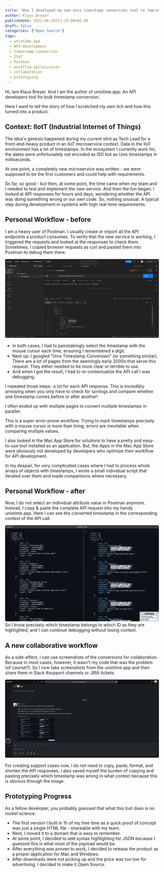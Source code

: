 ```yaml
---
title: "How I developed my own unix timestamp conversion tool to improve API developer workflows"
author: Klaus Breyer
publishdate: 2022-08-26T11:23:00+02:00
draft: false
categories: ["Open Source"]
tags:
  - unixtime.app
  - API-development
  - timestamp-conversion
  - IIoT
  - Postman
  - workflow-optimization
  - collaboration
  - prototyping
---
```


Hi, Iam Klaus Breyer. And I am the author of unixtime.app: An API developers tool for bulk timestamp conversion.

Here I want to tell the story of how I scratched my own itch and how this turned into a product.

## Context: IIotT (Industrial Internet of Things)

The idea's genesis happened during my current stint as Tech Lead for a front-end-heavy product in an IIoT microservice context. Data in the IIoT environment has a lot of timestamps. In the ecosystem I currently work for, the dates were unfortunately not encoded as ISO but as Unix timestamps in milliseconds.

At one point, a completely new microservice was written - we were supposed to be the first customers and could help with requirements.

So far, so good - but then, at some point, the time came when my team and I needed to test and implement the new service. And then the fun began: I looked at API responses for hours and days, wondering whether the API was doing something wrong or our own code. So, nothing unusual. A typical step during development in systems with high real-time requirements.

## Personal Workflow - before

I am a heavy user of Postman. I usually create or import all the API endpoints a product consumes. To verify that the new service is working, I triggered the requests and looked at the responses to check them. Sometimes, I copied browser requests as curl and pasted them into Postman to debug them there.

![Old Workflow](postman-old-workflow.png)

- In both cases, I had to painstakingly select the timestamp with the mouse cursor each time, ensuring I remembered a digit.
- Next up: I googled "Unix Timestamp Conversion" (or something similar). There are a lot of pages from the seemingly early 2000s that serve this request. They either needed to be more clear or terrible to use.
- And when I got the result, I had to re-contextualize the API call I was debugging.

I repeated those steps- a lot for each API response. This is incredibly annoying when you only have to check for sortings and compare whether one timestamp comes before or after another!

I often ended up with multiple pages to convert multiple timestamps in parallel.

This is a super error-prone workflow. Trying to mark timestamps precisely with a mouse cursor is more than tiring; errors are inevitable when comparing multiple values.

I also looked in the Mac App Store for solutions to have a pretty and easy-to-use tool installed as an application. But, the Apps in the Mac App Store were obviously not developed by developers who optimize their workflow for API development.

In my despair, for very complicated cases where I had to process whole arrays of objects with timestamps, I wrote a small individual script that iterated over them and made comparisons where necessary.

## Personal Workflow - after

Now, I do not select an individual attribute value in Postman anymore. Instead, I copy & paste the complete API request into my handy unixtime.app. Here I can see the converted timestamp in the corresponding context of the API call.

![New workflow](unixtime.app-workflow.png)
So I know precisely which timestamp belongs to which ID as they are highlighted, and I can continue debugging without losing context.

## A new collaborative workflow

As a side-effect, I can use screenshots of the conversions for collaboration. Because in most cases, however, it wasn't my code that was the problem (of course!!). So I now take screenshots from the unixtime.app and then share them in Slack #support channels or JIRA tickets.

![Slack workflow](slack-support-message.png)

For creating support cases now, I do not need to copy, paste, format, and shorten the API responses. I also saved myself the burden of copying and pasting precisely which timestamp was wrong in what context because this is obvious through the image.

## Prototyping Progress

As a fellow developer, you probably guessed that what this tool does is no rocket science.

- The first version I built in 1h of my free time as a quick proof of concept was just a single HTML file - shareable with my team.
- Next, I moved it to a domain that is easy to remember.
- At some point, I decided to add syntax highlighting for JSON because I guessed this is what most of the payload would be.
- After everything was proven to work, I decided to release the product as a proper application for Mac and Windows.
- After downloads were not picking up and the price was too low for advertising, I decided to make it Open Source.
